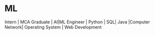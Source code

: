 # ML
Intern | MCA Graduate | AI|ML Engineer | Python | SQL| Java |Computer Network| Operating System | Web Development
